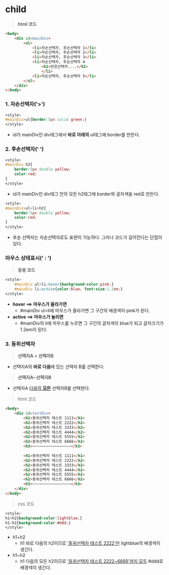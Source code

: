 # child

> **html 코드**

```html
<body>
	<div id=mainDiv>
		<ul>
			<li>자손선택자, 후손선택자 1</li>
			<li>자손선택자, 후손선택자 2</li>
			<li>자손선택자, 후손선택자 3</li>
			<li>자손선택자, 후손선택자 4
				<h2>반응선택자....</h2>
				</li>
			<li>자손선택자, 후손선택자 5</li>
		</ul>
    </div>
</body>
```



### 1. 자손선택자('>')

```css
<style>
#mainDiv>ul{border:5px solid green;}
</style>
```

* id가 mainDiv인 div태그에서 **바로 아래의** ul태그에 border를 만든다.

### 2. 후손선택자(' ')

```css
<style>
#mainDiv h2{
    border:5px double yellow;
    color:red;
}
</style>
```

* id가 mainDiv인 div태그 안의 모든 h2태그에 border와 글자색을 red로 만든다.

```css
<style>
#mainDiv>ul>li>h2{
    border:5px double yellow;
    color:red;
}
</style>
```

* 후손 선택자는 자손선택자로도 표현이 가능하다. 그러나 코드가 길어진다는 단점이 있다.



### 마우스 상태표시(' : ')

> **응용 코드**

```css
<style>
	#mainDiv ul>li:hover{background-color:pink;}
	#mainDiv li:active{color:blue; font-size:1.2em;}
</style>
```

* **hover ==> 마우스가 올라가면**
  * #mainDiv ul>li에 마우스가 올라가면 그 구간의 배경색이 pink가 된다.
* **active ==> 마우스가 눌리면**
  * #mainDiv의 li에 마우스를 누르면 그 구간의 글자색이 blue가 되고 글자크기가 1.2em이 된다.



### 3. 동위선택자

>  **선택자A + 선택자B**

* 선택자A의 **바로 다음**에 있는 선택자 B를 선택한다.

> **선택자A~선택자B**

* 선택자A <u>다음의 **모든**</u> 선택자B를 선택한다.

> html 코드

```html
<body>
	<div id=testDiv>
		<h1>동위선택자 테스트 1111</h1>
		<h2>동위선택자 테스트 2222</h2>
		<h2>동위선택자 테스트 3333</h2>
		<h2>동위선택자 테스트 4444</h2>
		<h2>동위선택자 테스트 5555</h2>
		<h2>동위선택자 테스트 6666</h2>
		<h3>~~~~~~~~~~~~~~~~~</h3>
		
		<h1>동위선택자 테스트 1111</h1>
		<h2>동위선택자 테스트 2222</h2>
		<h2>동위선택자 테스트 3333</h2>
		<h2>동위선택자 테스트 4444</h2>
		<h2>동위선택자 테스트 5555</h2>
		<h2>동위선택자 테스트 6666</h2>
		<h3>~~~~~~~~~~~~~~~~~</h3>
	</div>
</body>
```

> css 코드

```css
<style>
h1+h2{background-color:lightblue;}
h1~h2{background-color:#ddd;}
</style>
```

* h1+h2
  * h1 바로 다음의 h2이므로 <u>'동위선택자 테스트 2222'만</u> lightblue의 배경색이 생긴다.
* h1~h2
  * h1 다음의 모든 h2이므로 <u>'동위선택자 테스트 2222~6666'까지 모두</u> #ddd로 배경색이 생긴다.


